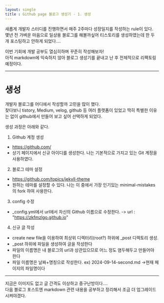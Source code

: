 ```yaml
---
layout: single
title : Github page 블로그 생성기 - 1. 생성
---
```


새롭게 개발자 스터디를 진행하면서 매주 2주마다 성장일지를 작성하는 rule이 있다.   
몇년 전 가벼운 마음으로 일상용 블로그를 해볼까싶어 티스토리를 생성하였는데 한 두 개 포스팅하고 안하게 되었다....   
   
이번 기회에 개발 공부도 열심히하며 꾸준히 작성해보자!   
아직 markdown에 익숙하지 않아 블로그 생성기를 끝내고 난 후 전체적으로 리팩토링 예정이다.
   
***
# 생성

개발자 블로그를 어디에서 작성할까 고민을 많이 했다.   
찾다보니 tistory, Medium, velog, github 등 여러 플랫폼이 있었고 딱히 특별한 이유는 없이 github에서 만들어 보고 싶어 선택하게 되었다.   
   
생성 과정은 아래와 같다.
   
1. Github 계정 생성
- https://github.com/
- 상기 페이지에서 신규 아이디를 생성한다. 나는 기본적으로 가지고 있는 Git 계정을 사용하였다.

2. 블로그 테마 설정
 - https://github.com/topics/jekyll-theme
 - 원하는 테마를 설정할 수 있다. 나는 이 중에서 가장 인기있는 minimal-mistakes의 fork 하여 사용한다.

3. config 수정
 - _config.yml에서 url에서 자신의 Github 이름으로 수정한다. -> url : "https://zkfmzlgo.github.io"

4. 신규 글 작성
 - create new file을 이용하여 최상위 디렉터리(root?) 하위에 _post 디렉토리 생성.
 - _post 하위에 파일을 생성하여 글을 작성한다
 - 파일의 이름명은 내 블로그의 url과 상관있으므로 어느 정도 염두해두고 만들어야 한다
 - 파일 이름명은 날짜+명칭으로 작성한다. ex) 2024-09-14-second.md ->현재 페이지의 파일명이다
***

지금은 이미지도 없고 글 간격도 이상하고 중구난방이다....   
다음 블로그 포스트엔 markdown 관련 내용을 공부하고 정리해서 조금 더 업그레이드 시켜야겠다.
